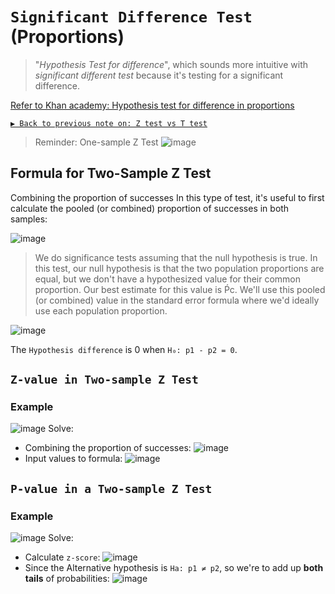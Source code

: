 # `Significant Difference Test` (Proportions)
> "_Hypothesis Test for difference_", which sounds more intuitive with _significant different test_ because it's testing for a significant difference.

[Refer to Khan academy: Hypothesis test for difference in proportions](https://www.khanacademy.org/math/ap-statistics/two-sample-inference/modal/v/hypothesis-test-for-difference-in-proportions)

[`▶ Back to previous note on: Z test vs T test`](https://github.com/solomonxie/solomonxie.github.io/issues/50#issuecomment-420542201)

> Reminder: One-sample Z Test
![image](https://user-images.githubusercontent.com/14041622/45408926-514fb180-b6a0-11e8-8174-1a360944483c.png)


## Formula for Two-Sample Z Test

Combining the proportion of successes
In this type of test, it's useful to first calculate the pooled (or combined) proportion of successes in both samples:

![image](https://user-images.githubusercontent.com/14041622/45471111-a94eec80-b762-11e8-9de2-5c9bade7c136.png)

> We do significance tests assuming that the null hypothesis is true. In this test, our null hypothesis is that the two population proportions are equal, but we don't have a hypothesized value for their common proportion. Our best estimate for this value is Ṕc. We'll use this pooled (or combined) value in the standard error formula where we'd ideally use each population proportion.


![image](https://user-images.githubusercontent.com/14041622/45471171-ddc2a880-b762-11e8-8fdd-59dbd9a5e162.png)

The `Hypothesis difference` is 0 when `H₀: p1 - p2 = 0`.



## `Z-value in Two-sample Z Test`
### Example
![image](https://user-images.githubusercontent.com/14041622/45471059-77d62100-b762-11e8-9ca1-38abd611aac4.png)
Solve:
- Combining the proportion of successes:
![image](https://user-images.githubusercontent.com/14041622/45471269-1cf0f980-b763-11e8-8f6b-0a217e216ddd.png)
- Input values to formula:
![image](https://user-images.githubusercontent.com/14041622/45471292-3134f680-b763-11e8-9414-d22415e9d0aa.png)



## `P-value in a Two-sample Z Test`
### Example
![image](https://user-images.githubusercontent.com/14041622/45472166-fc766e80-b765-11e8-8ef0-b2d324717cf4.png)
Solve:
- Calculate `z-score`:
![image](https://user-images.githubusercontent.com/14041622/45472536-149abd80-b767-11e8-9405-051427dc3c44.png)
- Since the Alternative hypothesis is `Ha: p1 ≠ p2`, so we're to add up **both tails** of probabilities:
![image](https://user-images.githubusercontent.com/14041622/45472579-3136f580-b767-11e8-8251-0ca75d92a5a3.png)


